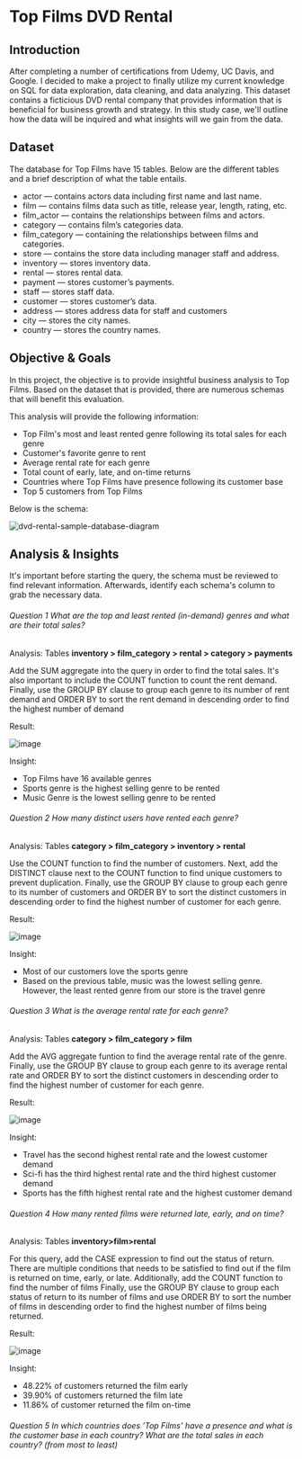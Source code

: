 # Top Films DVD Rental

## Introduction
After completing a number of certifications from Udemy, UC Davis, and Google. I decided to make a project to finally utilize my current knowledge on SQL for data exploration, data cleaning, and data analyzing. This dataset contains a ficticious DVD rental company that provides information that is beneficial for business growth and strategy. In this study case, we'll outline how the data will be inquired and what insights will we gain from the data. 

## Dataset 
The database for Top Films have 15 tables. Below are the different tables and a brief description of what the table entails. 

* actor — contains actors data including first name and last name.
* film — contains films data such as title, release year, length, rating, etc.
* film_actor — contains the relationships between films and actors.
* category — contains film’s categories data.
* film_category — containing the relationships between films and categories.
* store — contains the store data including manager staff and address.
* inventory — stores inventory data.
* rental — stores rental data.
* payment — stores customer’s payments.
* staff — stores staff data.
* customer — stores customer’s data.
* address — stores address data for staff and customers
* city — stores the city names.
* country — stores the country names.

## Objective & Goals 

In this project, the objective is to provide insightful business analysis to Top Films. Based on the dataset that is provided, there are numerous schemas that will benefit this evaluation.

This analysis will provide the following information:
* Top Film's most and least rented genre following its total sales for each genre
* Customer's favorite genre to rent
* Average rental rate for each genre
* Total count of early, late, and on-time returns 
* Countries where Top Films have presence following its customer base
* Top 5 customers from Top Films

Below is the schema:

![dvd-rental-sample-database-diagram](https://user-images.githubusercontent.com/102846044/205462973-29e670de-6a34-418c-a609-f98dcd0e6395.png)

## Analysis & Insights

It's important before starting the query, the schema must be reviewed to find relevant information. Afterwards, identify each schema's column to grab the necessary data.

###### Question 1 What are the top and least rented (in-demand) genres and what are their total sales? 

Analysis: Tables **inventory > film_category > rental > category > payments** 

Add the SUM aggregate into the query in order to find the total sales. 
It's also important to include the COUNT function to count the rent demand. 
Finally, use the GROUP BY clause to group each genre to its number of rent demand and ORDER BY to sort the rent demand in descending order to find the highest number of demand

Result: 

![image](https://user-images.githubusercontent.com/102846044/205466458-a6c39e95-96e2-4e3c-8446-36d720a18a8b.png)

Insight: 
* Top Films have 16 available genres
* Sports genre is the highest selling genre to be rented
* Music Genre is the lowest selling genre to be rented 

###### Question 2 How many distinct users have rented each genre?

Analysis: Tables **category > film_category > inventory > rental** 

Use the COUNT function to find the number of customers. 
Next, add the DISTINCT clause next to the COUNT function to find unique customers to prevent duplication.
Finally, use the GROUP BY clause to group each genre to its number of customers and ORDER BY to sort the distinct customers in descending order to find the highest number of customer for each genre. 

Result: 

![image](https://user-images.githubusercontent.com/102846044/205467668-60772d2f-7025-4ba0-b053-cf38195467ee.png)

Insight: 
* Most of our customers love the sports genre
* Based on the previous table, music was the lowest selling genre. However, the least rented genre from our store is the travel genre

###### Question 3 What is the average rental rate for each genre? 

Analysis: Tables **category > film_category > film** 

Add the AVG aggregate funtion to find the average rental rate of the genre. 
Finally, use the GROUP BY clause to group each genre to its average rental rate and ORDER BY to sort the distinct customers in descending order to find the highest number of customer for each genre. 

Result: 

![image](https://user-images.githubusercontent.com/102846044/205468229-dcadb4e0-2132-4765-8a1a-1ff846b2dd88.png)

Insight: 
* Travel has the second highest rental rate and the lowest customer demand
* Sci-fi has the third highest rental rate and the third highest customer demand 
* Sports has the fifth highest rental rate and the highest customer demand 

###### Question 4 How many rented films were returned late, early, and on time?

Analysis: Tables **inventory>film>rental** 

For this query, add the CASE expression to find out the status of return. There are multiple conditions that needs to be satisfied to find out if the film is returned on time, early, or late.
Additionally, add the COUNT function to find the number of films
Finally, use the GROUP BY clause to group each status of return to its number of films and use ORDER BY to sort the number of films in descending order to find the highest number of films being returned. 

Result:

![image](https://user-images.githubusercontent.com/102846044/205518866-64f70129-42f6-4401-b702-959ad5285118.png)

Insight: 
* 48.22% of customers returned the film early 
* 39.90% of customers returned the film late 
* 11.86% of customer returned the film on-time 

###### Question 5 In which countries does ’Top Films’ have a presence and what is the customer base in each country? What are the total sales in each country? (from most to least)



